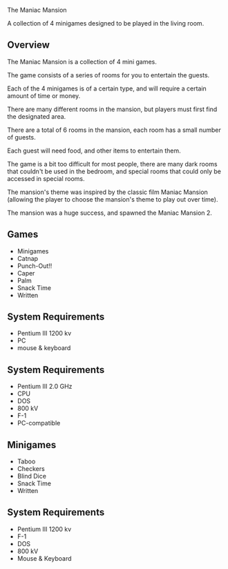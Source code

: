 The Maniac Mansion

A collection of 4 minigames designed to be played in the living room.

## Overview

The Maniac Mansion is a collection of 4 mini games.

The game consists of a series of rooms for you to entertain the guests.

Each of the 4 minigames is of a certain type, and will require a certain amount of time or money.

There are many different rooms in the mansion, but players must first find the designated area.

There are a total of 6 rooms in the mansion, each room has a small number of guests.

Each guest will need food, and other items to entertain them.

The game is a bit too difficult for most people, there are many dark rooms that couldn't be used in the bedroom, and special rooms that could only be accessed in special rooms.

The mansion's theme was inspired by the classic film Maniac Mansion (allowing the player to choose the mansion's theme to play out over time).

The mansion was a huge success, and spawned the Maniac Mansion 2.

## Games

*   Minigames
*   Catnap
*   Punch-Out!!
*   Caper
*   Palm
*   Snack Time
*   Written

## System Requirements

*   Pentium III 1200 kv
*   PC
*   mouse & keyboard

## System Requirements

*   Pentium III 2.0 GHz
*   CPU
*   DOS
*   800 kV
*   F-1
*    PC-compatible

## Minigames

*   Taboo
*   Checkers
*   Blind Dice
*   Snack Time
*   Written

## System Requirements

*   Pentium III 1200 kv
*   F-1
*   DOS
*   800 kV
*   Mouse & Keyboard